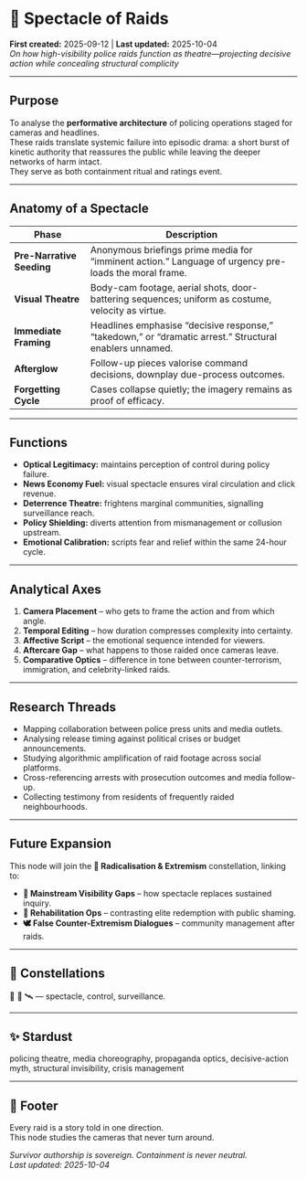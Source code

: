 # 🧨 Spectacle of Raids  
**First created:** 2025-09-12  |  **Last updated:** 2025-10-04  
*On how high-visibility police raids function as theatre—projecting decisive action while concealing structural complicity*

---

## Purpose
To analyse the **performative architecture** of policing operations staged for cameras and headlines.  
These raids translate systemic failure into episodic drama: a short burst of kinetic authority that reassures the public while leaving the deeper networks of harm intact.  
They serve as both containment ritual and ratings event.

---

## Anatomy of a Spectacle
| Phase | Description |
|--------|--------------|
| **Pre-Narrative Seeding** | Anonymous briefings prime media for “imminent action.”  Language of urgency pre-loads the moral frame. |
| **Visual Theatre** | Body-cam footage, aerial shots, door-battering sequences; uniform as costume, velocity as virtue. |
| **Immediate Framing** | Headlines emphasise “decisive response,” “takedown,” or “dramatic arrest.”  Structural enablers unnamed. |
| **Afterglow** | Follow-up pieces valorise command decisions, downplay due-process outcomes. |
| **Forgetting Cycle** | Cases collapse quietly; the imagery remains as proof of efficacy. |

---

## Functions
- **Optical Legitimacy:** maintains perception of control during policy failure.  
- **News Economy Fuel:** visual spectacle ensures viral circulation and click revenue.  
- **Deterrence Theatre:** frightens marginal communities, signalling surveillance reach.  
- **Policy Shielding:** diverts attention from mismanagement or collusion upstream.  
- **Emotional Calibration:** scripts fear and relief within the same 24-hour cycle.  

---

## Analytical Axes
1. **Camera Placement** – who gets to frame the action and from which angle.  
2. **Temporal Editing** – how duration compresses complexity into certainty.  
3. **Affective Script** – the emotional sequence intended for viewers.  
4. **Aftercare Gap** – what happens to those raided once cameras leave.  
5. **Comparative Optics** – difference in tone between counter-terrorism, immigration, and celebrity-linked raids.  

---

## Research Threads
- Mapping collaboration between police press units and media outlets.  
- Analysing release timing against political crises or budget announcements.  
- Studying algorithmic amplification of raid footage across social platforms.  
- Cross-referencing arrests with prosecution outcomes and media follow-up.  
- Collecting testimony from residents of frequently raided neighbourhoods.  

---

## Future Expansion
This node will join the **🪬 Radicalisation & Extremism** constellation, linking to:
- **📣 Mainstream Visibility Gaps** – how spectacle replaces sustained inquiry.  
- **🧾 Rehabilitation Ops** – contrasting elite redemption with public shaming.  
- **🕊️ False Counter-Extremism Dialogues** – community management after raids.  

---

## 🌌 Constellations
🧨 🪬 🛰️ — spectacle, control, surveillance.

---

## ✨ Stardust
policing theatre, media choreography, propaganda optics, decisive-action myth, structural invisibility, crisis management

---

## 🏮 Footer
Every raid is a story told in one direction.  
This node studies the cameras that never turn around.

*Survivor authorship is sovereign. Containment is never neutral.*  
_Last updated: 2025-10-04_
